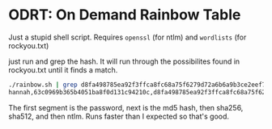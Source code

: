 # ODRT: On Demand Rainbow Table
Just a stupid shell script. Requires `openssl` (for ntlm) and `wordlists` (for rockyou.txt)

just run and grep the hash. It will run through the possibilites found in rockyou.txt until it finds a match. 
```bash
./rainbow.sh | grep d8fa498785ea92f3ffca8fc68a75f6279d72a6b6a9b3ce2eef7f4f052cad2f8e
hannah,63c0969b365b4051ba8f0d131c94210c,d8fa498785ea92f3ffca8fc68a75f6279d72a6b6a9b3ce2eef7f4f052cad2f8e,7355fe3b202907bca2ff572dcfbed7e5fc129eadf7ca67b452a8322fb6bb389b23c66b74e5803270cf5128ba0e32a7990f5e0c29c44cdb0cf8f891c57e6e5016,d78ed82380a53851bcbdfb612c6b8b8a
```
The first segment is the password, next is the md5 hash, then sha256, sha512, and then ntlm.
Runs faster than I expected so that's good.
